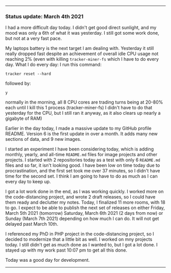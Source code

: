 ***

### Status update: March 4th 2021

I had a more difficult day today. I didn't get good direct sunlight, and my mood was only a 6th of what it was yesterday. I still got some work done, but not at a very fast pace.

My laptops battery is the next target I am dealing with. Yesterday it still really dropped fast despite an achievement of overall idle CPU usage not reaching 2% (even with killing `tracker-miner-fs` which I have to do every day. What I do every day: I run this command:

```shell
tracker reset --hard
```

followed by:

```shell
y
```

normally in the morning, all 8 CPU cores are trading turns being at 20-80% each until I kill this 1 process (tracker-miner-fs) I didn't have to do that yesterday for the CPU, but I still ran it anyway, as it also clears up nearly a gigabyte of RAM)

Earlier in the day today, I made a massive update to my GitHub profile README. Version 6 is the first update in over a month. It adds many new sections of data, and 9 new images.

I started an experiment I have been considering today, which is adding monthly, yearly, and all-time `README.md` files for image projects and other projects. I started with 2 repositories today as a test with only 6 `README.md` files and so far, it isn't looking good. I have been low on time today due to procrastination, and the first set took me over 37 minutes, so I didn't have time for the second set. I think I am going to have to do as much as I can every day to keep up.

I got a lot work done in the end, as I was working quickly. I worked more on the code-distancing project, and wrote 2 draft releases, so I could have them ready and declutter my notes. Today, I finalized 11 more rooms, with 18 to go. I expect to be able to publish the next set of releases on either Friday, March 5th 2021 (tomorrow) Saturday, March 6th 2021 (2 days from now) or Sunday (March 7th 2021) depending on how much I can do. It will not get delayed past March 10th.

I referenced my PhD in PHP project in the code-distancing project, so I decided to modernize that a little bit as well. I worked on mny projects today. I still didn't get as much done as I wanted to, but I got a lot done. I stayed up with my work past 10:07 pm to get all this done.

Today was a good day for development.

***
